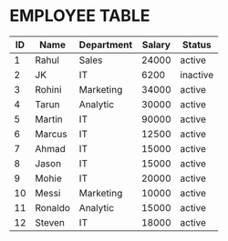 # EMPLOYEE TABLE

| ID | Name | Department | Salary | Status |
|---|---|---|---|---|
| 1  | Rahul | Sales | 24000  | active |
| 2  | JK  | IT | 6200  | inactive  |
| 3  | Rohini | Marketing | 34000 | active |
| 4  | Tarun | Analytic | 30000 | active |
| 5  | Martin | IT | 90000 | active |
| 6  | Marcus | IT | 12500 | active |
| 7  | Ahmad | IT | 15000 | active |
| 8  | Jason | IT | 15000 | active |
| 9  | Mohie | IT | 20000 | active |
| 10  | Messi | Marketing | 10000 | active |
| 11  | Ronaldo | Analytic | 15000 | active |
| 12  | Steven | IT | 18000 | active |